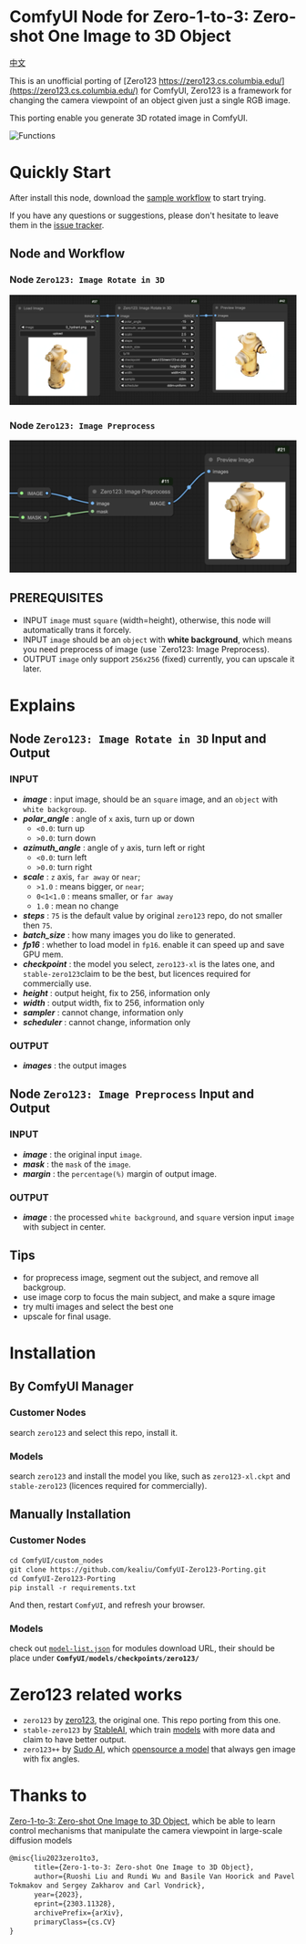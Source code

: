 # ComfyUI Node for Zero-1-to-3: Zero-shot One Image to 3D Object

[中文](README_CN.md)

This is an unofficial porting of [Zero123 https://zero123.cs.columbia.edu/](https://zero123.cs.columbia.edu/) for ComfyUI, Zero123 is a framework for changing the camera viewpoint of an object given just a single RGB image.

This porting enable you generate 3D rotated image in ComfyUI.

![Functions](https://github.com/cvlab-columbia/zero123/blob/main/teaser.png)

# Quickly Start

After install this node, download the [sample workflow](sample/simple_workflow.json) to start trying.

If you have any questions or suggestions, please don't hesitate to leave them in the [issue tracker](https://github.com/kealiu/ComfyUI-Zero123-Porting/issues).

## Node and Workflow

### Node `Zero123: Image Rotate in 3D`

![simple workflow](images/Zero123-Simple.png)

### Node `Zero123: Image Preprocess`

![simple image process](images/image_preprocess.png)

## PREREQUISITES

- INPUT `image` must `square` (width=height), otherwise, this node will automatically trans it forcely.
- INPUT `image` should be an `object` with **white background**, which means you need preprocess of image (use `Zero123: Image Preprocess).
- OUTPUT `image` only support `256x256` (fixed) currently, you can upscale it later.

# Explains

## Node `Zero123: Image Rotate in 3D` Input and Output

### INPUT

- **_image_** : input image, should be an `square` image, and an `object` with `white backgroup`.
- **_polar_angle_** : angle of `x` axis, turn up or down
    - `<0.0`: turn up
    - `>0.0`: turn down
- **_azimuth_angle_** : angle of `y` axis, turn left or right
    - `<0.0`: turn left
    - `>0.0`: turn right
- **_scale_** : `z` axis, `far away` or `near`;  
    - `>1.0` : means bigger, or `near`;
    - `0<1<1.0` : means smaller, or `far away`
    - `1.0` : mean no change
- **_steps_** : `75` is the default value by original `zero123` repo, do not smaller then `75`.
- **_batch_size_** : how many images you do like to generated. 
- **_fp16_** : whether to load model in `fp16`. enable it can speed up and save GPU mem.
- **_checkpoint_** : the model you select, `zero123-xl` is the lates one, and `stable-zero123`claim to be the best, but licences required for commercially use.
- **_height_** : output height, fix to 256, information only
- **_width_** : output width, fix to 256, information only
- **_sampler_** : cannot change, information only
- **_scheduler_** : cannot change, information only

### OUTPUT

- **_images_** : the output images

## Node `Zero123: Image Preprocess` Input and Output

### INPUT

- **_image_** : the original input `image`.
- **_mask_** : the `mask` of the `image`.
- **_margin_** : the `percentage(%)` margin of output image. 

### OUTPUT

- **_image_** : the processed `white background`, and `square` version input `image` with subject in center.

## Tips

- for proprecess image, segment out the subject, and remove all backgroup.
- use image corp to focus the main subject, and make a squre image
- try multi images and select the best one
- upscale for final usage.

# Installation

## By ComfyUI Manager

### Customer Nodes 

search `zero123` and select this repo, install it.

### Models

search `zero123` and install the model you like, such as `zero123-xl.ckpt` and `stable-zero123` (licences required for commercially).

## Manually Installation

### Customer Nodes 

```
cd ComfyUI/custom_nodes
git clone https://github.com/kealiu/ComfyUI-Zero123-Porting.git
cd ComfyUI-Zero123-Porting
pip install -r requirements.txt
```

And then, restart `ComfyUI`, and refresh your browser.

### Models

check out [`model-list.json`](model-list.json) for modules download URL, their should be place under **`ComfyUI/models/checkpoints/zero123/`**


# Zero123 related works

- `zero123` by [zero123](https://zero123.cs.columbia.edu/), the original one. This repo porting from this one.
- `stable-zero123` by [StableAI](https://stability.ai/), which train [models](https://huggingface.co/stabilityai/stable-zero123) with more data and claim to have better output.
- `zero123++` by [Sudo AI](https://sudo.ai), which [opensource a model](https://github.com/SUDO-AI-3D/zero123plus) that always gen image with fix angles.

# Thanks to

[Zero-1-to-3: Zero-shot One Image to 3D Object](https://github.com/cvlab-columbia/zero123),  which be able to learn control mechanisms that manipulate the camera viewpoint in large-scale diffusion models

```
@misc{liu2023zero1to3,
      title={Zero-1-to-3: Zero-shot One Image to 3D Object}, 
      author={Ruoshi Liu and Rundi Wu and Basile Van Hoorick and Pavel Tokmakov and Sergey Zakharov and Carl Vondrick},
      year={2023},
      eprint={2303.11328},
      archivePrefix={arXiv},
      primaryClass={cs.CV}
}
```
